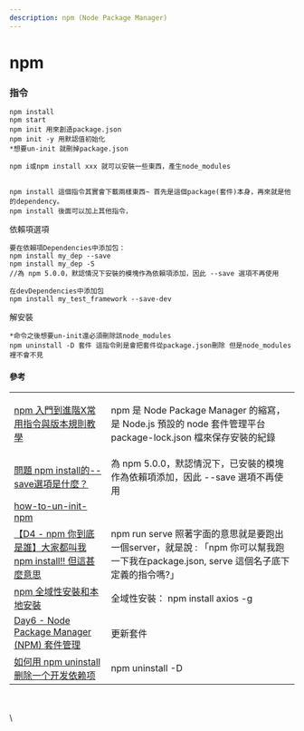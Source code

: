 ```yaml
---
description: npm (Node Package Manager)
---
```


# npm

### 指令

```
npm install
npm start
npm init 用來創造package.json
npm init -y 用默認值初始化
*想要un-init 就刪掉package.json

npm i或npm install xxx 就可以安裝一些東西，產生node_modules


npm install 這個指令其實會下載兩樣東西~ 首先是這個package(套件)本身，再來就是他的dependency。
npm install 後面可以加上其他指令，
```



依賴項選項

```
要在依賴項Dependencies中添加包：
npm install my_dep --save
npm install my_dep -S
//為 npm 5.0.0，默認情況下安裝的模塊作為依賴項添加，因此 --save 選項不再使用

在devDependencies中添加包
npm install my_test_framework --save-dev
```



解安裝

```
*命令之後想要un-init還必須刪除該node_modules
npm uninstall -D 套件 這指令則是會把套件從package.json刪除 但是node_modules裡不會不見

```

#### 參考

|                                                                                                                        |                                                                                                    |
| ---------------------------------------------------------------------------------------------------------------------- | -------------------------------------------------------------------------------------------------- |
| [npm 入門到進階X常用指令與版本規則教學](https://linyencheng.github.io/2022/09/27/relationships-between-frontend-and-backend/tool-npm/) | <p>npm 是 Node Package Manager 的縮寫，是 Node.js 預設的 node 套件管理平台<br>package-lock.json 檔來保存安裝的紀錄<br></p> |
| [問題 npm install的--save選項是什麼？](http://www.adabai.com/questions/a7071560507407.html)                                     | 為 npm 5.0.0，默認情況下，已安裝的模塊作為依賴項添加，因此 --save 選項不再使用                                                   |
| [how-to-un-init-npm](https://stackoverflow.com/questions/62061964/how-to-un-init-npm)                                  |                                                                                                    |
| [【D4 - npm 你到底是誰】大家都叫我npm install!! 但這甚麼意思](https://ithelp.ithome.com.tw/articles/10234060)                            | npm run serve 照著字面的意思就是要跑出一個server，就是說 : 「npm 你可以幫我跑一下我在package.json, serve 這個名子底下定義的指令嗎?」         |
| [npm 全域性安裝和本地安裝](https://www.796t.com/content/1546005002.html)                                                         | 全域性安裝： npm install axios -g                                                                        |
| [Day6 - Node Package Manager (NPM) 套件管理](https://ithelp.ithome.com.tw/articles/10185207)                               | 更新套件                                                                                               |
| [如何用 npm uninstall 删除一个开发依赖项](https://www.freecodecamp.org/chinese/news/npm-uninstall-how-to-remove-a-package/)        | npm uninstall -D                                                                                   |

\
\
\
